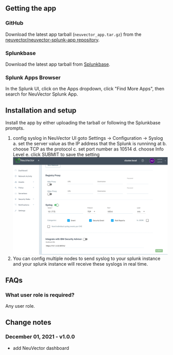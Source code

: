 ## Getting the app
### GitHub
Download the latest app tarball (`neuvector_app.tar.gz`) from the [neuvector/neuvector-splunk-app repository](https://github.com/neuvector/neuvector-splunk-app/releases).

### Splunkbase
Download the latest app tarball from [Splunkbase](https://splunkbase.splunk.com/app/6205).

### Splunk Apps Browser
In the Splunk UI, click on the Apps dropdown, click "Find More Apps", then search for NeuVector Splunk App.

## Installation and setup
Install the app by either uploading the tarball or following the Splunkbase prompts.

1. config syslog in NeuVector UI
goto Settings -> Configuration -> Syslog
a. set the server value as the IP address that the Splunk is runninng at
b. choose TCP as the protocol
c. set port number as 10514
d. choose Info Level
e. click SUBMIT to save the setting
![image of the syslog config](images/syslog-config.png)
2. You can config multiple nodes to send syslog to your splunk instance and your splunk instance will receive these syslogs in real time.
## FAQs
### What user role is required?
Any user role.


## Change notes

### December 01, 2021 - v1.0.0
- add NeuVector dashboard
